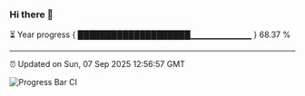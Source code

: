 ### Hi there 👋

⏳ Year progress { ████████████████████▁▁▁▁▁▁▁▁▁▁ } 68.37 %

---

⏰ Updated on Sun, 07 Sep 2025 12:56:57 GMT

![Progress Bar CI](https://github.com/IshwaranRudhara/GIT-ACTION/workflows/Progress%20Bar%20CI/badge.svg)
